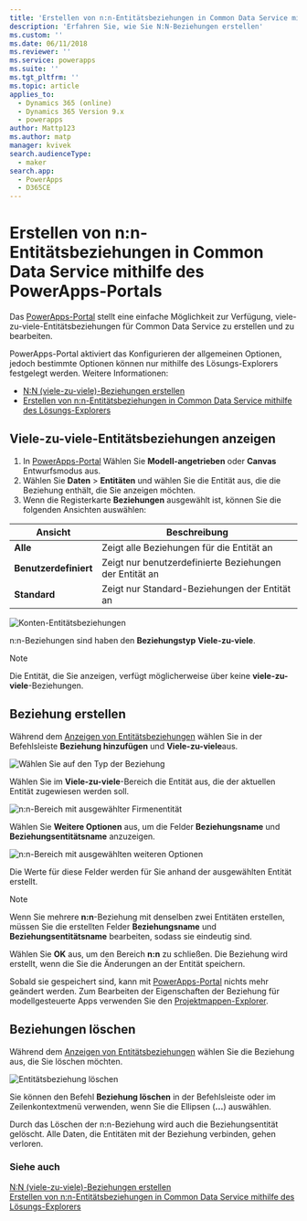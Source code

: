 ```yaml
---
title: 'Erstellen von n:n-Entitätsbeziehungen in Common Data Service mithilfe des PowerApps-Portals | MicrosoftDocs'
description: 'Erfahren Sie, wie Sie N:N-Beziehungen erstellen'
ms.custom: ''
ms.date: 06/11/2018
ms.reviewer: ''
ms.service: powerapps
ms.suite: ''
ms.tgt_pltfrm: ''
ms.topic: article
applies_to:
  - Dynamics 365 (online)
  - Dynamics 365 Version 9.x
  - powerapps
author: Mattp123
ms.author: matp
manager: kvivek
search.audienceType:
  - maker
search.app:
  - PowerApps
  - D365CE
---
```


# <a name="create-many-to-many-entity-relationships-in-common-data-service-using-powerapps-portal"></a>Erstellen von n:n-Entitätsbeziehungen in Common Data Service mithilfe des PowerApps-Portals

Das [PowerApps-Portal](https://web.powerapps.com/?utm_source=padocs&utm_medium=linkinadoc&utm_campaign=referralsfromdoc) stellt eine einfache Möglichkeit zur Verfügung, viele-zu-viele-Entitätsbeziehungen für Common Data Service zu erstellen und zu bearbeiten.

PowerApps-Portal aktiviert das  Konfigurieren der allgemeinen Optionen, jedoch bestimmte Optionen können nur mithilfe des Lösungs-Explorers festgelegt werden. Weitere Informationen: 
- [N:N (viele-zu-viele)-Beziehungen erstellen](create-edit-nn-relationships.md)
- [Erstellen von n:n-Entitätsbeziehungen in Common Data Service mithilfe des Lösungs-Explorers](create-edit-nn-relationships-solution-explorer.md)

## <a name="view-many-to-many-entity-relationships"></a>Viele-zu-viele-Entitätsbeziehungen anzeigen

1. In [PowerApps-Portal](https://web.powerapps.com/?utm_source=padocs&utm_medium=linkinadoc&utm_campaign=referralsfromdoc) Wählen Sie **Modell-angetrieben** oder **Canvas** Entwurfsmodus aus.
2. Wählen Sie **Daten**  >  **Entitäten** und wählen Sie die Entität aus, die die Beziehung enthält, die Sie anzeigen möchten.
3. Wenn die Registerkarte **Beziehungen** ausgewählt ist, können Sie die folgenden Ansichten auswählen: 

 |Ansicht|Beschreibung|
 |--|--|
 |**Alle**| Zeigt alle Beziehungen für die Entität an|
 |**Benutzerdefiniert**|Zeigt nur benutzerdefinierte Beziehungen der Entität an|
 |**Standard**|Zeigt nur Standard-Beziehungen der Entität an|
<!-- TODO: What is the actual difference between All and Default? -->

![Konten-Entitätsbeziehungen](media/view-account-relationships-portal.png)

n:n-Beziehungen sind haben den **Beziehungstyp** **Viele-zu-viele**.

> [!NOTE]
> Die Entität, die Sie anzeigen, verfügt möglicherweise über keine **viele-zu-viele**-Beziehungen.

## <a name="create-relationships"></a>Beziehung erstellen

Während dem [Anzeigen von Entitätsbeziehungen](#view-many-to-many-entity-relationships) wählen Sie in der Befehlsleiste **Beziehung hinzufügen** und **Viele-zu-viele**aus.

![Wählen Sie auf den Typ der Beziehung](media/add-relationship-menu-portal.png)

Wählen Sie im **Viele-zu-viele**-Bereich die Entität aus, die der aktuellen Entität zugewiesen werden soll.

![n:n-Bereich mit ausgewählter Firmenentität](media/many-to-many-panel-1.png)

Wählen Sie **Weitere Optionen** aus, um die Felder **Beziehungsname** und **Beziehungsentitätsname** anzuzeigen.

![n:n-Bereich mit ausgewählten weiteren Optionen](media/many-to-many-panel-2.png)

Die Werte für diese Felder werden für Sie anhand der ausgewählten Entität erstellt.

> [!NOTE]
> Wenn Sie mehrere **n:n**-Beziehung mit denselben zwei Entitäten erstellen, müssen Sie die erstellten Felder **Beziehungsname** und **Beziehungsentitätsname** bearbeiten, sodass sie eindeutig sind.

Wählen Sie **OK** aus, um den Bereich **n:n** zu schließen. Die Beziehung wird erstellt, wenn die Sie die Änderungen an der Entität speichern. 

Sobald sie gespeichert sind, kann mit [PowerApps-Portal](https://web.powerapps.com/?utm_source=padocs&utm_medium=linkinadoc&utm_campaign=referralsfromdoc) nichts mehr geändert werden. Zum Bearbeiten der Eigenschaften der Beziehung für modellgesteuerte Apps verwenden Sie den [Projektmappen-Explorer](create-edit-nn-relationships-solution-explorer.md).

## <a name="delete-relationships"></a>Beziehungen löschen

Während dem [Anzeigen von Entitätsbeziehungen](#view-many-to-many-entity-relationships) wählen Sie die Beziehung aus, die Sie löschen möchten.

![Entitätsbeziehung löschen](media/delete-entity-relationship-portal.png)

Sie können den Befehl **Beziehung löschen** in der Befehlsleiste oder im Zeilenkontextmenü verwenden, wenn Sie die Ellipsen (**...**) auswählen.

Durch das Löschen der n:n-Beziehung wird auch die Beziehungsentität gelöscht. Alle Daten, die Entitäten mit der Beziehung verbinden, gehen verloren.

### <a name="see-also"></a>Siehe auch

[N:N (viele-zu-viele)-Beziehungen erstellen](create-edit-nn-relationships.md)<br />
[Erstellen von n:n-Entitätsbeziehungen in Common Data Service mithilfe des Lösungs-Explorers](create-edit-nn-relationships-solution-explorer.md)
